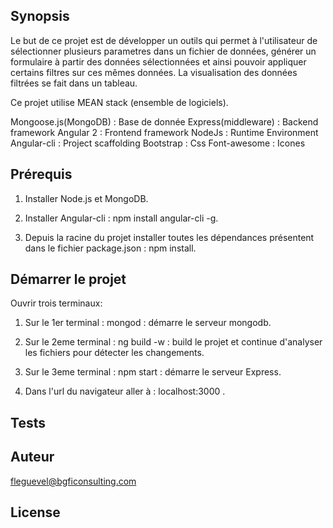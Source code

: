## Synopsis

Le but de ce projet est de développer un outils qui permet à l'utilisateur de sélectionner 	plusieurs parametres dans un fichier de données, générer un formulaire à partir des données sélectionnées et ainsi pouvoir appliquer certains filtres sur ces mêmes données. La visualisation des données filtrées se fait dans un tableau. 


Ce projet utilise MEAN stack (ensemble de logiciels).

Mongoose.js(MongoDB) : Base de donnée 
Express(middleware) : Backend framework
Angular 2 : Frontend framework
NodeJs : Runtime Environment
Angular-cli : Project scaffolding
Bootstrap : Css
Font-awesome : Icones

## Prérequis

1. Installer Node.js et MongoDB.

2. Installer Angular-cli : npm install angular-cli -g.

3. Depuis la racine du projet installer toutes les dépendances présentent dans le fichier package.json : npm install. 

## Démarrer le projet

Ouvrir trois terminaux: 

1. Sur le 1er terminal : mongod : démarre le serveur mongodb. 

2. Sur le 2eme terminal : ng build -w : build le projet et continue d'analyser les fichiers pour détecter les changements.   

3. Sur le 3eme terminal : npm start : démarre le serveur Express.

4. Dans l'url du navigateur aller à : localhost:3000 .

## Tests


## Auteur
fleguevel@bgficonsulting.com

## License
